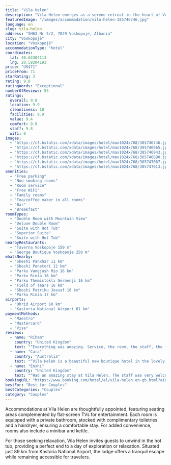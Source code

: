 ```yaml
---
title: "Vila Helen"
description: "Vila Helen emerges as a serene retreat in the heart of Voskopojë, providing guests with an array of amenities designed for comfort and relaxation."
featuredImage: "/images/accommodation/vila-helen-385746746.jpg"
language: en
slug: vila-helen
address: "SH63 Nr 5/2, 7029 Voskopojë, Albania"
city: "Voskopojë"
location: "Voskopojë"
accommodationType: "hotel"
coordinates:
  lat: 40.63304113
  lng: 20.59204193
price: "US$71"
priceFrom: 71
starRating: 3
rating: 9.8
ratingWords: "Exceptional"
numberOfReviews: 55
ratings:
  overall: 9.8
  location: 9.9
  cleanliness: 10
  facilities: 9.9
  value: 9.4
  comfort: 9.9
  staff: 9.8
  wifi: 0
images:
  - "https://cf.bstatic.com/xdata/images/hotel/max1024x768/385746746.jpg?k=eea71ca534d53739dc0bd72f7bff775c3a2150902741d7cd35abdf2d3dd03a4b&o=&hp=1"
  - "https://cf.bstatic.com/xdata/images/hotel/max1024x768/385746965.jpg?k=59423e177adb4cd6969fa0083cdde2f136c1d8422bbaae2caeb80d70ac4d764d&o=&hp=1"
  - "https://cf.bstatic.com/xdata/images/hotel/max1024x768/385746943.jpg?k=7647527278032a3b26624c51cd8e8de7b528e7df9d5b34111e3f60f752f04b8c&o=&hp=1"
  - "https://cf.bstatic.com/xdata/images/hotel/max1024x768/385746890.jpg?k=35a4a6702487d22109fb5d23e3e612a60f03262f7a154662655e9c6b4adde0fc&o=&hp=1"
  - "https://cf.bstatic.com/xdata/images/hotel/max1024x768/385747067.jpg?k=24e5f68912fc326b2d1d1d5e78cb410257ac325046dcb645b7c7d61cdf6c05ab&o=&hp=1"
  - "https://cf.bstatic.com/xdata/images/hotel/max1024x768/385747013.jpg?k=025d34e3eaa4443f914ef298987d97cfa1edbf1365581f57e9edf55a180b79c2&o=&hp=1"
amenities:
  - "Free parking"
  - "Non-smoking rooms"
  - "Room service"
  - "Free WiFi"
  - "Family rooms"
  - "Tea/coffee maker in all rooms"
  - "Bar"
  - "Breakfast"
roomTypes:
  - "Double Room with Mountain View"
  - "Deluxe Double Room"
  - "Suite with Hot Tub"
  - "Superior Suite"
  - "Suite with Hot Tub"
nearbyRestaurants:
  - "Taverna Voskopoje 150 m"
  - "George Boutique Voskopoje 250 m"
whatsNearby:
  - "Sheshi Panxhar 11 km"
  - "Sheshi Penetori 12 km"
  - "Parku Vangjush Mio 16 km"
  - "Parku Rinia 16 km"
  - "Parku Themistokli Gërmenji 16 km"
  - "Field of Tears 16 km"
  - "Sheshi Patriku Joasaf 16 km"
  - "Parku Rinia 17 km"
airports:
  - "Ohrid Airport 60 km"
  - "Kastoria National Airport 61 km"
paymentMethods:
  - "Maestro"
  - "Mastercard"
  - "Visa"
reviews:
  - name: "Riham"
    country: "United Kingdom"
    text: "“Everything was amazing. Service, the room, the staff, the food. Everything was amazing and beyond.”"
  - name: "Cara"
    country: "Australia"
    text: "“Vila Helen is a beautiful new boutique hotel in the lovely village of Voskopoje. The hotel is beautifully designed and decorated and has a lot of charm. The attached bar is also beautifully designed and decorated and lovely to sit and have a drink...”"
  - name: "Enxhi"
    country: "United Kingdom"
    text: "“Had an amazing stay at Vila Helen. The staff was very welcoming and friendly, they made us feel at home. The level of cleanliness exceeded all expectations, everything was impeccably clean. The breakfast was just perfect, a mix of delicious...”"
bookingURL: "https://www.booking.com/hotel/al/vila-helen.en-gb.html?aid=8035640"
bestFor: "Best for Couples"
bestCategories: "Couples"
category: "Couples"
---
```


Accommodations at Vila Helen are thoughtfully appointed, featuring seating areas complemented by flat-screen TVs for entertainment. Each room is equipped with a private bathroom, stocked with complimentary toiletries and a hairdryer, ensuring a comfortable stay. For added convenience, rooms also include a minibar and kettle.

For those seeking relaxation, Vila Helen invites guests to unwind in the hot tub, providing a perfect end to a day of exploration or relaxation. Situated just 89 km from Kastoria National Airport, the lodge offers a tranquil escape while remaining accessible for travelers.